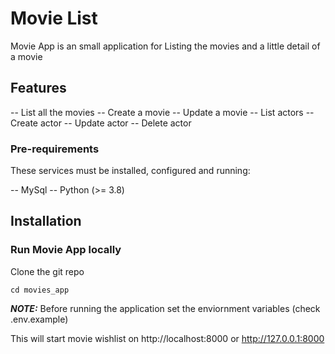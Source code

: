 # Movie List

Movie App is an small application for Listing the movies and a little detail of a movie

## Features

-- List all the movies
-- Create a movie
-- Update a movie
-- List actors
-- Create actor
-- Update actor
-- Delete actor

### Pre-requirements
These services must be installed, configured and running:

-- MySql
-- Python (>= 3.8)


## Installation

### Run Movie App locally

Clone the git repo
```
cd movies_app
```

**_NOTE:_**  Before running the application set the enviornment variables (check .env.example)

This will start movie wishlist on http://localhost:8000 or http://127.0.0.1:8000